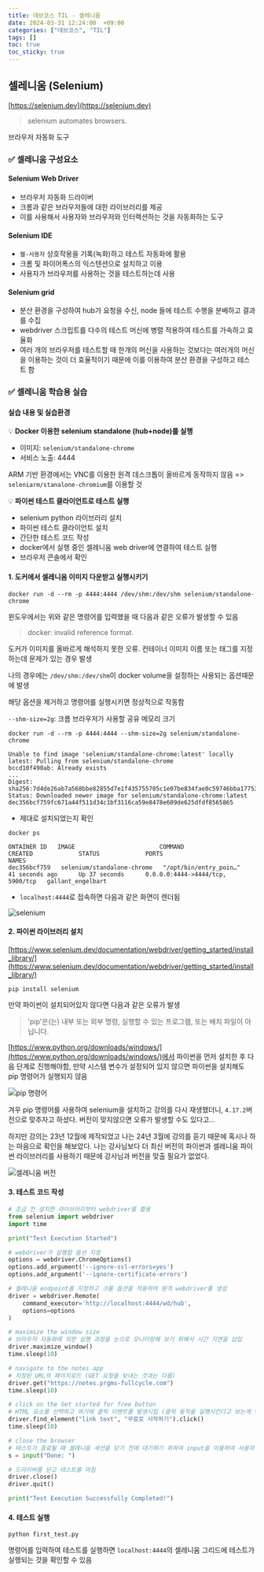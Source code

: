 ```yaml
---
title: 데브코스 TIL - 셀레니움
date: 2024-03-31 12:24:00  +09:00
categories: ["데브코스", "TIL"]
tags: []
toc: true
toc_sticky: true
---
```


## 셀레니움 (Selenium)

[https://selenium.dev](https://selenium.dev)

> selenium automates browsers.

브라우저 자동화 도구

### ✅ 셀레니움 구성요소

#### Selenium Web Driver

- 브라우저 자동화 드라이버
- 크롬과 같은 브라우저들에 대한 라이브러리를 제공
- 이를 사용해서 사용자와 브라우저와 인터렉션하는 것을 자동화하는 도구

#### Selenium IDE

- `웹-사용자` 상호작용을 기록(녹화)하고 테스트 자동화에 활용
- 크롬 및 파이어폭스의 익스텐션으로 설치하고 이용
- 사용자가 브라우저를 사용하는 것을 테스트하는데 사용

#### Selenium grid

- 분산 환경을 구성하여 hub가 요청을 수신, node 들에 테스트 수행을 분배하고 결과를 수집
- webdriver 스크립트를 다수의 테스트 머신에 병렬 적용하여 테스트를 가속하고 효율화
- 여러 개의 브라우저를 테스트할 때 한개의 머신을 사용하는 것보다는 여러개의 머신을 이용하는 것이 더 효율적이기 때문에 이를 이용하여 분산 환경을 구성하고 테스트 함

### ✅ 셀레니움 학습용 실습

#### 실습 내용 및 실습환경

💡 **Docker 이용한 selenium standalone (hub+node)를 실행**

- 이미지: `selenium/standalone-chrome`
- 서비스 노출: 4444

ARM 기반 환경에서는 VNC를 이용한 원격 데스크톱이 올바르게 동작하지 않음 => `seleniarm/stanalone-chromium`를 이용할 것

💡 **파이썬 테스트 클라이언트로 테스트 실행**

- selenium python 라이브러리 설치
- 파이썬 테스트 클라이언트 설치
- 간단한 테스트 코드 작성
- docker에서 실행 중인 셀레니움 web driver에 연결하여 테스트 실행
- 브라우저 콘솔에서 확인

#### 1. 도커에서 셀레니움 이미지 다운받고 실행시키기

```
docker run -d --rm -p 4444:4444 /dev/shm:/dev/shm selenium/standalone-chrome
```

윈도우에서는 위와 같은 명령어를 입력했을 때 다음과 같은 오류가 발생할 수 있음

> docker: invalid reference format.

도커가 이미지를 올바르게 해석하지 못한 오류. 컨테이너 이미지 이름 또는 태그를 지정하는데 문제가 있는 경우 발생

나의 경우에는 `/dev/shm:/dev/shm`이 docker volume을 설정하는 사용되는 옵션때문에 발생

해당 옵션을 제거하고 명령어를 실행시키면 정상적으로 작동함

`--shm-size=2g`: 크롬 브라우저가 사용할 공유 메모리 크기

```
docker run -d --rm -p 4444:4444 --shm-size=2g selenium/standalone-chrome

Unable to find image 'selenium/standalone-chrome:latest' locally
latest: Pulling from selenium/standalone-chrome
bccd10f490ab: Already exists
...
Digest: sha256:7d4de26ab7a568bbe82855d7e1f435755705c1e07be834fae0c59746bba17753
Status: Downloaded newer image for selenium/standalone-chrome:latest
dec356bcf759fc671a44f511d34c1bf3116ca59e8478e609de625dfdf8565865
```

- 제대로 설치되었는지 확인

```
docker ps

ONTAINER ID   IMAGE                        COMMAND                   CREATED             STATUS             PORTS                              NAMES
dec356bcf759   selenium/standalone-chrome   "/opt/bin/entry_poin…"   41 seconds ago      Up 37 seconds      0.0.0.0:4444->4444/tcp, 5900/tcp   gallant_engelbart
```

- `localhost:4444`로 접속하면 다음과 같은 화면이 렌더됨

![selenium](https://github.com/hyemin12/hyemin12.github.io/assets/66300732/b7eab947-cfe8-4756-affc-fc8d94a3836f)

#### 2. 파이썬 라이브러리 설치

[https://www.selenium.dev/documentation/webdriver/getting_started/install_library/](https://www.selenium.dev/documentation/webdriver/getting_started/install_library/)

```
pip install selenium
```

만약 파이썬이 설치되어있지 않다면 다음과 같은 오류가 발생

> 'pip'은(는) 내부 또는 외부 명령, 실행할 수 있는 프로그램, 또는 배치 파일이 아닙니다.

[https://www.python.org/downloads/windows/](https://www.python.org/downloads/windows/)에서 파이썬을 먼저 설치한 후 다음 단계로 진행해야함, 만약 시스템 변수가 설정되어 있지 않으면 파이썬을 설치해도 pip 명령어가 실행되지 않음

![pip 명령어](https://github.com/hyemin12/hyemin12.github.io/assets/66300732/7290f3a9-9e29-451e-a423-540f8170fc33)

겨우 pip 명령어를 사용하여 selenium을 설치하고 강의를 다시 재생했더니, `4.17.2`버전으로 맞추자고 하셨다. 버전이 맞지않으면 오류가 발생할 수도 있다고...

하지만 강의는 23년 12월에 제작되었고 나는 24년 3월에 강의를 듣기 때문에 혹시나 하는 마음으로 확인을 해보았다. 나는 강사님보다 더 최신 버전의 파이썬과 셀레니움 파이썬 라이브러리를 사용하기 때문에 강사님과 버전을 맞출 필요가 없었다.

![셀레니움 버전](https://github.com/hyemin12/hyemin12.github.io/assets/66300732/85a1296d-8046-44c1-bc86-35ad8f71327b)

#### 3. 테스트 코드 작성

```py
# 조금 전 설치한 라이브러리부터 webdriver를 활용
from selenium import webdriver
import time

print("Test Execution Started")

# webdriver가 실행할 옵션 지정
options = webdriver.ChromeOptions()
options.add_argument('--ignore-ssl-errors=yes')
options.add_argument('--ignore-certificate-errors')

# 셀레니움 endpoint를 지정하고 크롬 옵션을 적용하여 원격 webdriver를 생성
driver = webdriver.Remote(
    command_executor='http://localhost:4444/wd/hub',
    options=options
)

# maximize the window size
# 브라우저 자동화에 의한 실행 과정을 눈으로 모니터링해 보기 위해서 시간 지연을 삽입
driver.maximize_window()
time.sleep(10)

# navigate to the notes app
# 지정된 URL의 페이지로드 (GET 요청을 보내는 것과는 다름)
driver.get("https://notes.prgms-fullcycle.com")
time.sleep(10)

# click on the Get started for free button
# HTML 요소를 선택하고 여기에 클릭 이벤트를 발생시킴 (클릭 동작을 실행시킨다고 보는게 맞음)
driver.find_element("link text", "무료로 시작하기").click()
time.sleep(10)

# close the browser
# 테스트가 종료될 때 셀레니움 세션을 닫기 전에 대기하기 위하여 input을 이용하여 사용자 입력을 요구
s = input("Done: ")

# 드라이버를 닫고 테스트를 마침
driver.close()
driver.quit()

print("Test Execution Successfully Completed!")
```

#### 4. 테스트 실행

```
python first_test.py
```

명령어를 입력하여 테스트를 실행하면 `localhost:4444`의 셀레니움 그리드에 테스트가 실행되는 것을 확인할 수 있음